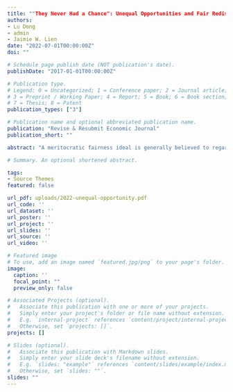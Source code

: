```yaml
---
title: ""They Never Had a Chance": Unequal Opportunities and Fair Redistributions"
authors:
- Lu Dong
- admin
- Jaimie W. Lien
date: "2022-07-01T00:00:00Z"
doi: ""

# Schedule page publish date (NOT publication's date).
publishDate: "2017-01-01T00:00:00Z"

# Publication type.
# Legend: 0 = Uncategorized; 1 = Conference paper; 2 = Journal article;
# 3 = Preprint / Working Paper; 4 = Report; 5 = Book; 6 = Book section;
# 7 = Thesis; 8 = Patent
publication_types: ["3"]

# Publication name and optional abbreviated publication name.
publication: "Revise & Resubmit Economic Journal"
publication_short: ""

abstract: "A meritocratic fairness ideal is generally believed to regard income inequality as fair if it stems from performance differentials rather than luck. In this study, we present experimental evidence showing that merit judgments are shaped by the source of performance differentials while holding fixed the underlying impact on willingness to perform. Inspired by real-world phenomena which generate inequality, we investigate two types of unequal opportunities that impact performance: educational quality and employment opportunity. Contrary to some previous findings that merit judgements are often insensitive to unequal circumstances, we find that individuals are more inclined to split resources equally when the performance differential involves either type of unequal opportunity. We also find that when participants were given the option to expend personal effort to reveal information about the presence of unequal opportunity, a substantial number of them declined to do so, but held optimistic beliefs about the social norm of seeking such information. These findings enrich our understanding of the factors that lead individuals to support income redistribution, while also obtaining an assessment regarding to what degree redistributing third-party decision-makers are vested in these choices."

# Summary. An optional shortened abstract.

tags:
- Source Themes
featured: false

url_pdf: uploads/2022-unequal-opportunity.pdf
url_code: ''
url_dataset: ''
url_poster: ''
url_project: ''
url_slides: ''
url_source: ''
url_video: ''

# Featured image
# To use, add an image named `featured.jpg/png` to your page's folder.
image:
  caption: ''
  focal_point: ""
  preview_only: false

# Associated Projects (optional).
#   Associate this publication with one or more of your projects.
#   Simply enter your project's folder or file name without extension.
#   E.g. `internal-project` references `content/project/internal-project/index.md`.
#   Otherwise, set `projects: []`.
projects: []

# Slides (optional).
#   Associate this publication with Markdown slides.
#   Simply enter your slide deck's filename without extension.
#   E.g. `slides: "example"` references `content/slides/example/index.md`.
#   Otherwise, set `slides: ""`.
slides: ""
---
```

